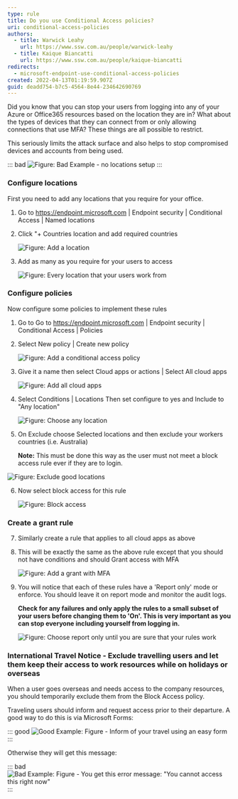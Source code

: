 ```yaml
---
type: rule
title: Do you use Conditional Access policies?
uri: conditional-access-policies
authors:
  - title: Warwick Leahy
    url: https://www.ssw.com.au/people/warwick-leahy
  - title: Kaique Biancatti
    url: https://www.ssw.com.au/people/kaique-biancatti
redirects:
  - microsoft-endpoint-use-conditional-access-policies
created: 2022-04-13T01:19:59.907Z
guid: deadd754-b7c5-4564-8e44-234642690769
---
```

Did you know that you can stop your users from logging into any of your Azure or Office365 resources based on the location they are in?  What about the types of devices that they can connect from or only allowing connections that use MFA? These things are all possible to restrict.

This seriously limits the attack surface and also helps to stop compromised devices and accounts from being used.

<!--endintro-->

::: bad 
![Figure: Bad Example - no locations setup](locationsbadexample.png)
:::

### Configure locations

First you need to add any locations that you require for your office. 

1. Go to https://endpoint.microsoft.com | Endpoint security | Conditional Access | Named locations
2. Click "+ Countries location and add required countries

   ![Figure: Add a location](locations1.png)
3. Add as many as you require for your users to access

   ![Figure: Every location that your users work from](locationsadded.png)

### Configure policies

Now configure some policies to implement these rules

1. Go to Go to https://endpoint.microsoft.com | Endpoint security | Conditional Access | Policies
2. Select New policy | Create new policy

   ![Figure: Add a conditional access policy](conditionalaccess2.png)
3. Give it a name then select Cloud apps or actions | Select All cloud apps

   ![Figure: Add all cloud apps](conditionalaccess3.png)
4. Select Conditions | Locations 
   Then set configure to yes and Include to "Any location"

   ![Figure: Choose any location](conditionalaccess4.png)
5. On Exclude choose Selected locations and then exclude your workers countries (i.e. Australia)  

   **Note:** This must be done this way as the user must not meet a block access rule ever if they are to login.

  ![Figure: Exclude good locations](conditionalaccess5.png)

6. Now select block access for this rule

   ![Figure: Block access](conditionalaccess6.png)

### Create a grant rule

7. Similarly create a rule that applies to all cloud apps as above
8. This will be exactly the same as the above rule except that you should not have conditions and should Grant access with MFA

   ![Figure: Add a grant with MFA](conditionalaccess7.png)
9. You will notice that each of these rules have a 'Report only' mode or enforce.  You should leave it on report mode and monitor the audit logs. 

   **Check for any failures and only apply the rules to a small subset of your users before changing them to 'On'. This is very important as you can stop everyone including yourself from logging in.**

    ![Figure: Choose report only until you are sure that your rules work](conditionalaccess8.png)

### International Travel Notice - Exclude travelling users and let them keep their access to work resources while on holidays or overseas

When a user goes overseas and needs access to the company resources, you should temporarily exclude them from the Block Access policy. 

Traveling users should inform and request access prior to their departure. A good way to do this is via Microsoft Forms:

::: good
![Good Example: Figure - Inform of your travel using an easy form](internationaltravel.png)
:::

Otherwise they will get this message:

::: bad
![Bad Example: Figure - You get this error message: "You cannot access this right now"](conditionalaccess.jpg)
:::